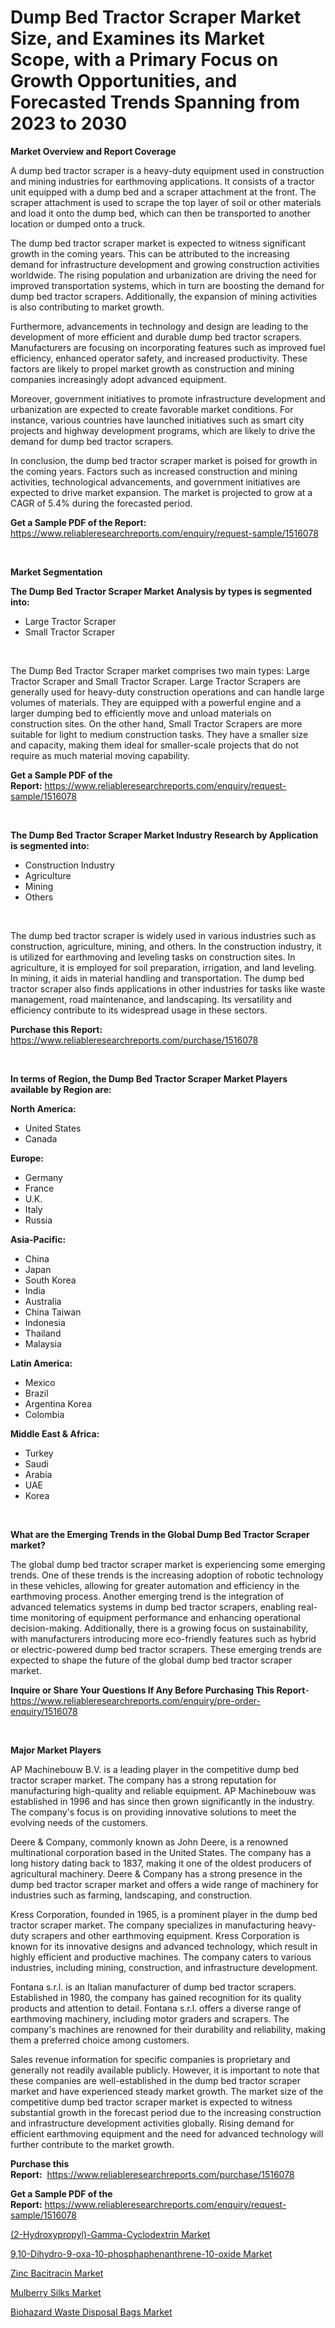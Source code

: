 <p><h1>Dump Bed Tractor Scraper Market Size, and Examines its Market Scope, with a Primary Focus on Growth Opportunities, and Forecasted Trends Spanning from 2023 to 2030</h1></p><p><strong>Market Overview and Report Coverage</strong></p>
<p><p>A dump bed tractor scraper is a heavy-duty equipment used in construction and mining industries for earthmoving applications. It consists of a tractor unit equipped with a dump bed and a scraper attachment at the front. The scraper attachment is used to scrape the top layer of soil or other materials and load it onto the dump bed, which can then be transported to another location or dumped onto a truck.</p><p>The dump bed tractor scraper market is expected to witness significant growth in the coming years. This can be attributed to the increasing demand for infrastructure development and growing construction activities worldwide. The rising population and urbanization are driving the need for improved transportation systems, which in turn are boosting the demand for dump bed tractor scrapers. Additionally, the expansion of mining activities is also contributing to market growth.</p><p>Furthermore, advancements in technology and design are leading to the development of more efficient and durable dump bed tractor scrapers. Manufacturers are focusing on incorporating features such as improved fuel efficiency, enhanced operator safety, and increased productivity. These factors are likely to propel market growth as construction and mining companies increasingly adopt advanced equipment.</p><p>Moreover, government initiatives to promote infrastructure development and urbanization are expected to create favorable market conditions. For instance, various countries have launched initiatives such as smart city projects and highway development programs, which are likely to drive the demand for dump bed tractor scrapers.</p><p>In conclusion, the dump bed tractor scraper market is poised for growth in the coming years. Factors such as increased construction and mining activities, technological advancements, and government initiatives are expected to drive market expansion. The market is projected to grow at a CAGR of 5.4% during the forecasted period.</p></p>
<p><strong>Get a Sample PDF of the Report:</strong> <a href="https://www.reliableresearchreports.com/enquiry/request-sample/1516078">https://www.reliableresearchreports.com/enquiry/request-sample/1516078</a></p>
<p>&nbsp;</p>
<p><strong>Market Segmentation</strong></p>
<p><strong>The Dump Bed Tractor Scraper Market Analysis by types is segmented into:</strong></p>
<p><ul><li>Large Tractor Scraper</li><li>Small Tractor Scraper</li></ul></p>
<p>&nbsp;</p>
<p><p>The Dump Bed Tractor Scraper market comprises two main types: Large Tractor Scraper and Small Tractor Scraper. Large Tractor Scrapers are generally used for heavy-duty construction operations and can handle large volumes of materials. They are equipped with a powerful engine and a larger dumping bed to efficiently move and unload materials on construction sites. On the other hand, Small Tractor Scrapers are more suitable for light to medium construction tasks. They have a smaller size and capacity, making them ideal for smaller-scale projects that do not require as much material moving capability.</p></p>
<p><strong>Get a Sample PDF of the Report:</strong>&nbsp;<a href="https://www.reliableresearchreports.com/enquiry/request-sample/1516078">https://www.reliableresearchreports.com/enquiry/request-sample/1516078</a></p>
<p>&nbsp;</p>
<p><strong>The Dump Bed Tractor Scraper Market Industry Research by Application is segmented into:</strong></p>
<p><ul><li>Construction Industry</li><li>Agriculture</li><li>Mining</li><li>Others</li></ul></p>
<p>&nbsp;</p>
<p><p>The dump bed tractor scraper is widely used in various industries such as construction, agriculture, mining, and others. In the construction industry, it is utilized for earthmoving and leveling tasks on construction sites. In agriculture, it is employed for soil preparation, irrigation, and land leveling. In mining, it aids in material handling and transportation. The dump bed tractor scraper also finds applications in other industries for tasks like waste management, road maintenance, and landscaping. Its versatility and efficiency contribute to its widespread usage in these sectors.</p></p>
<p><strong>Purchase this Report:</strong>&nbsp; <a href="https://www.reliableresearchreports.com/purchase/1516078">https://www.reliableresearchreports.com/purchase/1516078</a></p>
<p>&nbsp;</p>
<p><strong>In terms of Region, the Dump Bed Tractor Scraper Market Players available by Region are:</strong></p>
<p>
    <p> <strong> North America: </strong>
        <ul>
            <li>United States</li>
            <li>Canada</li>
        </ul>
        </p> 
    <p> <strong> Europe: </strong>
        <ul>
            <li>Germany</li>
            <li>France</li>
            <li>U.K.</li>
            <li>Italy</li>
            <li>Russia</li>
        </ul>
        </p> 
    <p> <strong> Asia-Pacific: </strong>
        <ul>
            <li>China</li>
            <li>Japan</li>
            <li>South Korea</li>
            <li>India</li>
            <li>Australia</li>
            <li>China Taiwan</li>
            <li>Indonesia</li>
            <li>Thailand</li>
            <li>Malaysia</li>
        </ul>
        </p> 
    <p> <strong> Latin America: </strong>
        <ul>
            <li>Mexico</li>
            <li>Brazil</li>
            <li>Argentina Korea</li>
            <li>Colombia</li>
        </ul>
        </p> 
    <p> <strong> Middle East & Africa: </strong>
        <ul>
            <li>Turkey</li>
            <li>Saudi</li>
            <li>Arabia</li>
            <li>UAE</li>
            <li>Korea</li>
        </ul>
    </p>
    </p>
<p>&nbsp;</p>
<p><strong>What are the Emerging Trends in the Global Dump Bed Tractor Scraper market?</strong></p>
<p><p>The global dump bed tractor scraper market is experiencing some emerging trends. One of these trends is the increasing adoption of robotic technology in these vehicles, allowing for greater automation and efficiency in the earthmoving process. Another emerging trend is the integration of advanced telematics systems in dump bed tractor scrapers, enabling real-time monitoring of equipment performance and enhancing operational decision-making. Additionally, there is a growing focus on sustainability, with manufacturers introducing more eco-friendly features such as hybrid or electric-powered dump bed tractor scrapers. These emerging trends are expected to shape the future of the global dump bed tractor scraper market.</p></p>
<p><strong>Inquire or Share Your Questions If Any Before Purchasing This Report</strong>- <a href="https://www.reliableresearchreports.com/enquiry/pre-order-enquiry/1516078">https://www.reliableresearchreports.com/enquiry/pre-order-enquiry/1516078</a></p>
<p>&nbsp;</p>
<p><strong>Major Market Players</strong></p>
<p><p>AP Machinebouw B.V. is a leading player in the competitive dump bed tractor scraper market. The company has a strong reputation for manufacturing high-quality and reliable equipment. AP Machinebouw was established in 1996 and has since then grown significantly in the industry. The company's focus is on providing innovative solutions to meet the evolving needs of the customers.</p><p>Deere & Company, commonly known as John Deere, is a renowned multinational corporation based in the United States. The company has a long history dating back to 1837, making it one of the oldest producers of agricultural machinery. Deere & Company has a strong presence in the dump bed tractor scraper market and offers a wide range of machinery for industries such as farming, landscaping, and construction.</p><p>Kress Corporation, founded in 1965, is a prominent player in the dump bed tractor scraper market. The company specializes in manufacturing heavy-duty scrapers and other earthmoving equipment. Kress Corporation is known for its innovative designs and advanced technology, which result in highly efficient and productive machines. The company caters to various industries, including mining, construction, and infrastructure development.</p><p>Fontana s.r.l. is an Italian manufacturer of dump bed tractor scrapers. Established in 1980, the company has gained recognition for its quality products and attention to detail. Fontana s.r.l. offers a diverse range of earthmoving machinery, including motor graders and scrapers. The company's machines are renowned for their durability and reliability, making them a preferred choice among customers.</p><p>Sales revenue information for specific companies is proprietary and generally not readily available publicly. However, it is important to note that these companies are well-established in the dump bed tractor scraper market and have experienced steady market growth. The market size of the competitive dump bed tractor scraper market is expected to witness substantial growth in the forecast period due to the increasing construction and infrastructure development activities globally. Rising demand for efficient earthmoving equipment and the need for advanced technology will further contribute to the market growth.</p></p>
<p><strong>Purchase this Report:</strong>&nbsp;&nbsp;<a href="https://www.reliableresearchreports.com/purchase/1516078">https://www.reliableresearchreports.com/purchase/1516078</a></p>
<p></p>
<p><strong>Get a Sample PDF of the Report:</strong>&nbsp;<a href="https://www.reliableresearchreports.com/enquiry/request-sample/1516078">https://www.reliableresearchreports.com/enquiry/request-sample/1516078</a></p>
<p><p><a href="https://github.com/AKSHATREPORTPRIME/Market-Research-Report-List-1/blob/main/2-hydroxypropyl-gamma-cyclodextrin-market.md">(2-Hydroxypropyl)-Gamma-Cyclodextrin Market</a></p><p><a href="https://github.com/Chiragrp26/Market-Research-Report-List-1/blob/main/910-dihydro-9-oxa-10-phosphaphenanthrene-10-oxide-market.md">9,10-Dihydro-9-oxa-10-phosphaphenanthrene-10-oxide Market</a></p><p><a href="https://medium.com/@lorimyers95/zinc-bacitracin-market-outlook-industry-overview-and-forecast-2023-to-2030-5b394a4a0a9e">Zinc Bacitracin Market</a></p><p><a href="https://medium.com/@ruthmorales25/mulberry-silks-nbsp-market-focuses-on-market-share-size-and-projected-forecast-till-2030-b1a93bb04805">Mulberry Silks Market</a></p><p><a href="https://www.linkedin.com/pulse/biohazard-waste-disposal-bags-market-size-share-global-analysis-6vekf/">Biohazard Waste Disposal Bags Market</a></p></p>